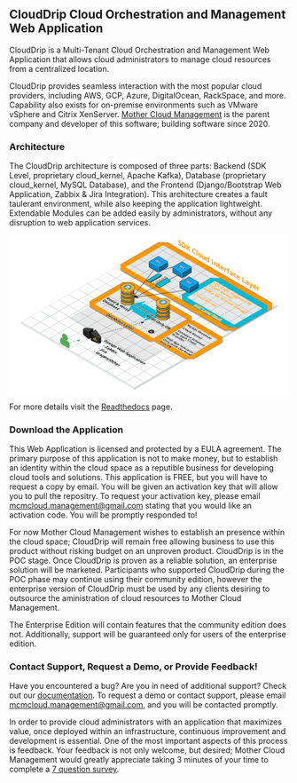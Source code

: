 ## CloudDrip Cloud Orchestration and Management Web Application

CloudDrip is a Multi-Tenant Cloud Orchestration and Management Web Application that allows cloud administrators to manage cloud resources from a centralized location.

CloudDrip provides seamless interaction with the most popular cloud providers, including AWS, GCP, Azure, DigitalOcean, RackSpace, and more.  Capability also exists for on-premise environments such as VMware vSphere and Citrix XenServer. [Mother Cloud Management](https://MotherCloudManagement.github.io/MotherCloudManagement/) is the parent company and developer of this software; building software since 2020.

### Architecture

The CloudDrip architecture is composed of three parts: Backend (SDK Level, proprietary cloud_kernel, Apache Kafka), Database (proprietary cloud_kernel, MySQL Database), and the Frontend (Django/Bootstrap Web Application, Zabbix & Jira Integration).  This architecture creates a fault taulerant environment, while also keeping the application lightweight.  Extendable Modules can be added easily by administrators, without any disruption to web application services.


![Image](CloudDrip_Deployment_Architecture.png)

For more details visit the [Readthedocs](https://clouddrip.readthedocs.io/en/latest/) page.

### Download the Application

This Web Application is licensed and protected by a EULA agreement.  The primary purpose of this application is not to make money, but to establish an identity within the cloud space as a reputible business for developing cloud tools and solutions.  This application is FREE, but you will have to request a copy by email.  You will be given an activation key that will allow you to pull the repositry.  To request your activation key, please email [mcmcloud.management@gmail.com](mailto:mcmcloud.management@gmail.com) stating that you would like an activation code.  You will be promptly responded to!

For now Mother Cloud Management wishes to establish an presence within the cloud space; CloudDrip will remain free allowing business to use this product without risking budget on an unproven product.  CloudDrip is in the POC stage.  Once CloudDrip is proven as a reliable solution, an enterprise solution will be marketed.  Participants who supported CloudDrip during the POC phase may continue using their community edition, however the enterprise version of CloudDrip must be used by any clients desiring to outsource the aministration of cloud resources to Mother Cloud Management.

The Enterprise Edition will contain features that the community edition does not.  Additionally, support will  be guaranteed only for users of the enterprise edition.

### Contact Support, Request a Demo, or Provide Feedback!

Have you encountered a bug? Are you in need of additional support? Check out our [documentation](https://clouddrip.readthedocs.io/en/latest/).  To request a demo or contact support, please email [mcmcloud.management@gmail.com](mailto:mcmcloud.management@gmail.com), and you will be contacted promptly.

In order to provide cloud administrators with an application that maximizes value, once deployed within an infrastructure, continuous improvement and development is essential.  One of the most important aspects of this process is feedback.  Your feedback is not only welcome, but desired; Mother Cloud Management would greatly appreciate taking 3 minutes of your time to complete a [7 question survey](https://www.surveymonkey.com/r/MXPNH26).
